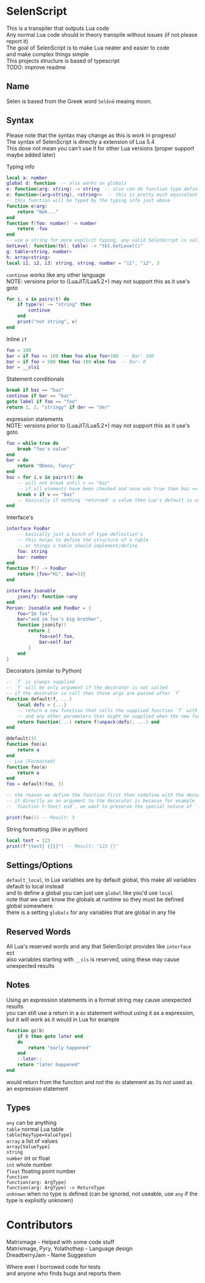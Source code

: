 # SelenScript
This is a transpiler that outputs Lua code  
Any normal Lua code should in theory transpile without issues (if not please report it)  
The goal of SelenScript is to make Lua neater and easier to code  
and make complex things simple  
This projects structure is based of typescript  
TODO: improve readme

## Name
Selen is based from the Greek word `Selēnē` meaing moon.  

## Syntax
Please note that the syntax may change as this is work in progress!  
The syntax of SelenScript is directly a extension of Lua 5.4  
This dose not mean you can't use it for other Lua versions (proper support maybe added later)  

Typing info 
```Lua
local a: number
global d: function  -- also works on globals
e: function(arg: string) -> string  -- also can do function type definitions
e: function<{arg=string}, <string>>  -- this is pretty much equivalent to the above
-- this function will be typed by the typing info just above
function e(arg)
	return "Nah..."
end
function f(foo: number) -> number
	return -foo
end
-- use a string for more explicit typing, any valid SelenScript is valid within the string
GetLevel: function(tbl: table) -> "tbl.GetLevel()"
g: table<string, number>
h: array<string>
local i1, i2, i3: string, string, number = "i1", "i2", 3
```

`continue` works like any other language  
NOTE: versions prior to (LuaJIT/Lua5.2+) may not support this as it use's goto  
```Lua
for i, v in pairs(t) do
	if type(v) ~= "string" then
		continue
	end
	print("not string", v)
end
```

Inline `if`  
```Lua
foo = 100
bar = if foo >= 100 then foo else foo+100  -- Bar: 100
bar = if foo < 500 then foo-100 else foo  -- Bar: 0
bar = __sls1
```

Statement conditionals  
```Lua
break if baz == "baz"
continue if bar == "bar"
goto label if foo == "foo"
return 1, 2, "stringy" if der == "der"
```

expression statements  
NOTE: versions prior to (LuaJIT/Lua5.2+) may not support this as it use's goto  
```Lua
foo = while true do
	break "foo's value"
end
bar = do
	return "OOooo, fancy"
end
baz = for i,v in pairs(t) do
	-- will not break until v == "baz"
	-- if all elements have been checked and none was true then baz == nil
	break v if v == "baz"
	-- basically if nothing 'returned' a value then Lua's default is used `nil`
end
```

Interface's  
```Lua
interface FooBar
	-- basically just a bunch of type definition's
	-- this helps to define the structure of a table
	-- or things a table should implement/define
	foo: string
	bar: number
end
function f() -> FooBar
	return {foo="Hi", bar=33}
end

interface Jsonable
	jsonify: function->any
end
Person: Jsonable and FooBar = {
	foo="Im foo",
	bar="and im foo's big brother",
	function jsonify()
		return {
			foo=self.foo,
			bar=self.bar
		}
	end
}
```

Decorators (similar to Python)  
```Lua
-- `f` is always supplied
-- `f` will be only argument if the decorator is not called
-- if the decorator is call then those args are passed after `f`
function default(f, ...)
	local defs = {...}
	-- return a new function that calls the supplied function `f` with the default parameters `defs`
	-- and any other parameters that might be supplied when the new function is called
	return function(...) return f(unpack(defs), ...) end
end

@default(3)
function foo(a)
	return a
end
-- Lua (Formatted)
function foo(a)
	return a
end
foo = default(foo, 3)

-- the reason we define the function first then redefine with the decorator it instead of just using
-- it directly as an argument to the decorator is because for example
-- `function t:foo() end`, we want to preserve the special nature of `:`

print(foo()) -- Result: 3
```

String formatting (like in python)  
```Lua
local test = 123
print(f"{test} {{}}") -- Result: "123 {}"
```


## Settings/Options
`default_local`, in Lua variables are by default global, this make all variables default to local instead  
and to define a global you can just use `global` like you'd use `local`  
note that we cant know the globals at runtime so they must be defined global somewhere  
there is a setting `globals` for any variables that are global in any file  

## Reserved Words
All Lua's reserved words and any that SelenScript provides like `interface` ect  
also variables starting with `__sls` is reserved, using these may cause unexpected results  

## Notes
Using an expression statements in a format string may cause unexpected results  
you can still use a return in a `do` statement without using it as a expression, but it will work as it would in Lua for example  
```Lua
function gz(b)
	if b then goto later end
	do
		return "early happened"
	end
	::later::
	return "later happened"
end
```
would return from the function and not the `do` statement as its not used as an expression statement  

## Types
`any` can be anything  
`table` normal Lua table  
`table[KeyType=ValueType]`  
`array` a list of values  
`array[ValueType]`  
`string`  
`number` int or float  
`int` whole number  
`float` floating point number  
`function`  
`function(arg: ArgType)`  
`function(arg: ArgType) -> ReturnType`  
`unknown` when no type is defined (can be ignored, not useable, use `any` if the type is explisitly unknown)  


# Contributors
Matrixmage - Helped with some code stuff  
Matrixmage, Pyry, Yolathothep - Language design  
DreadberryJam - Name Suggestion

Where ever I borrowed code for tests  
and anyone who finds bugs and reports them  
